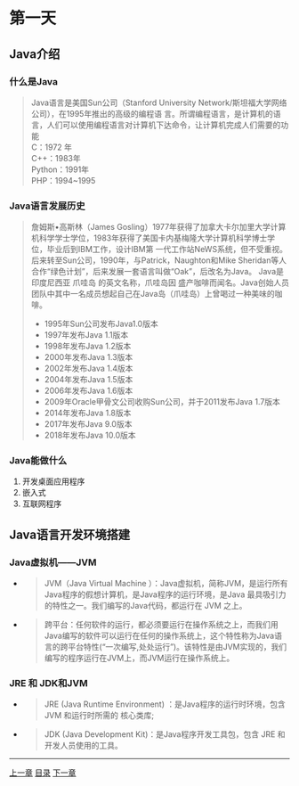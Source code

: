 # 第一天

## Java介绍

### 什么是Java

> Java语言是美国Sun公司（Stanford University Network/斯坦福大学网络公司），在1995年推出的高级的编程语
言。所谓编程语言，是计算机的语言，人们可以使用编程语言对计算机下达命令，让计算机完成人们需要的功能  
C：1972 年  
C++：1983年  
Python：1991年  
PHP：1994~1995

### Java语言发展历史

> 詹姆斯•高斯林（James Gosling）1977年获得了加拿大卡尔加里大学计算机科学学士学位，1983年获得了美国卡内基梅隆大学计算机科学博士学位，毕业后到IBM工作，设计IBM第
一代工作站NeWS系统，但不受重视。后来转至Sun公司，1990年，与Patrick，Naughton和Mike Sheridan等人 合作“绿色计划”，后来发展一套语言叫做“Oak”，后改名为Java。 Java是印度尼西亚 爪哇岛 的英文名称，爪哇岛因 盛产咖啡而闻名。Java创始人员团队中其中一名成员想起自己在Java岛（爪哇岛）上曾喝过一种美味的咖啡。
>
> + 1995年Sun公司发布Java1.0版本
> + 1997年发布Java 1.1版本
> + 1998年发布Java 1.2版本
> + 2000年发布Java 1.3版本
> + 2002年发布Java 1.4版本
> + 2004年发布Java 1.5版本
> + 2006年发布Java 1.6版本
> + 2009年Oracle甲骨文公司收购Sun公司，并于2011发布Java 1.7版本
> + 2014年发布Java 1.8版本
> + 2017年发布Java 9.0版本
> + 2018年发布Java 10.0版本

### Java能做什么

1. 开发桌面应用程序
2. 嵌入式
3. 互联网程序

## Java语言开发环境搭建

### Java虚拟机——JVM

+ > JVM（Java Virtual Machine ）：Java虚拟机，简称JVM，是运行所有Java程序的假想计算机，是Java程序的运行环境，是Java 最具吸引力的特性之一。我们编写的Java代码，都运行在 JVM 之上。
+ > 跨平台：任何软件的运行，都必须要运行在操作系统之上，而我们用Java编写的软件可以运行在任何的操作系统上，这个特性称为Java语言的跨平台特性(“一次编写,处处运行”)。该特性是由JVM实现的，我们编写的程序运行在JVM上，而JVM运行在操作系统上。

### JRE 和 JDK和JVM

+ > JRE (Java Runtime Environment) ：是Java程序的运行时环境，包含 JVM 和运行时所需的 核心类库;
+ > JDK (Java Development Kit)：是Java程序开发工具包，包含 JRE 和开发人员使用的工具。

---
[上一章](README.md) [目录](SUMMARY.md) [下一章](Day02.md)